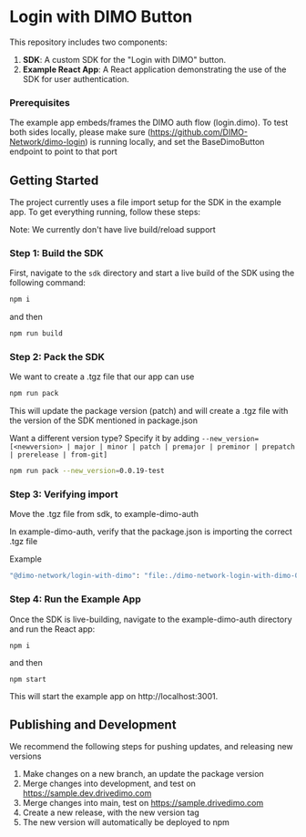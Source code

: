 # Login with DIMO Button

This repository includes two components:

1. **SDK**: A custom SDK for the "Login with DIMO" button.
2. **Example React App**: A React application demonstrating the use of the SDK for user authentication.

### Prerequisites
The example app embeds/frames the DIMO auth flow (login.dimo). To test both sides locally, please make sure (https://github.com/DIMO-Network/dimo-login) is running locally, and set the BaseDimoButton endpoint to point to that port

## Getting Started

The project currently uses a file import setup for the SDK in the example app. To get everything running, follow these steps:

Note: We currently don't have live build/reload support

### Step 1: Build the SDK

First, navigate to the `sdk` directory and start a live build of the SDK using the following command:

```bash
npm i
```

and then

```bash
npm run build
```

### Step 2: Pack the SDK

We want to create a .tgz file that our app can use

```bash
npm run pack
```

This will update the package version (patch) and will create a .tgz file with the version of the SDK mentioned in package.json

Want a different version type? Specify it by adding `--new_version=[<newversion> | major | minor | patch | premajor | preminor | prepatch | prerelease | from-git]`

```bash
npm run pack --new_version=0.0.19-test
```

### Step 3: Verifying import

Move the .tgz file from sdk, to example-dimo-auth

In example-dimo-auth, verify that the package.json is importing the correct .tgz file

Example
```bash
"@dimo-network/login-with-dimo": "file:./dimo-network-login-with-dimo-0.0.14.tgz",
```

### Step 4: Run the Example App
Once the SDK is live-building, navigate to the example-dimo-auth directory and run the React app:

```
npm i
```

 and then 

```
npm start
```

This will start the example app on http://localhost:3001.


## Publishing and Development

We recommend the following steps for pushing updates, and releasing new versions
1. Make changes on a new branch, an update the package version
2. Merge changes into development, and test on https://sample.dev.drivedimo.com
3. Merge changes into main, test on https://sample.drivedimo.com
4. Create a new release, with the new version tag
5. The new version will automatically be deployed to npm

